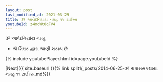 ```yaml
---
layout: post
last_modified_at: 2021-03-29
title: ૐ આવેદનિયાંય નમહ ૧૧ ટાઈમ્સ
youtubeId: z4mdWt0qFV4
---
```

 
 
 ૐ આવેદનિયાંય નમહ  
 
 -  જે શિક્ષક દ્વારા જાણી શકાય છે 
 
  
 
  
 
 
 
 
 
 


{% include youtubePlayer.html id=page.youtubeId %}
 
[Next]({{ site.baseurl }}{% link  split1/_posts/2014-06-25-ૐ થપાસસકથાયા નમહ ૧૧ ટાઈમ્સ.md%})
 
